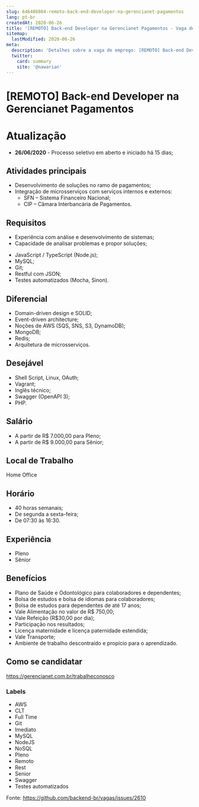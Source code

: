 ```yaml
---
slug: 646486084-remoto-back-end-developer-na-gerencianet-pagamentos
lang: pt-br
createdAt: 2020-06-26
title: '[REMOTO] Back-end Developer na Gerencianet Pagamentos - Vaga de Emprego'
sitemap:
  lastModified: 2020-06-26
meta:
  description: 'Detalhes sobre a vaga de emprego: [REMOTO] Back-end Developer na Gerencianet Pagamentos'
  twitter:
    card: summary
    site: '@nawarian'
---
```


# [REMOTO] Back-end Developer na Gerencianet Pagamentos

# Atualização

- **26/06/2020** - Processo seletivo em aberto e iniciado há 15 dias;

## Atividades principais

- Desenvolvimento de soluções no ramo de pagamentos;
- Integração de microsserviços com serviços internos e externos:
  - SFN – Sistema Financeiro Nacional;
  - CIP – Câmara Interbancária de Pagamentos.

## Requisitos

- Experiência com análise e desenvolvimento de sistemas;
- Capacidade de analisar problemas e propor soluções;

* JavaScript / TypeScript (Node.js);
* MySQL;
* Git;
* Restful com JSON;
* Testes automatizados (Mocha, Sinon).

## Diferencial

- Domain-driven design e SOLID;
- Event-driven architecture;
- Noções de AWS (SQS, SNS, S3, DynamoDB);
- MongoDB;
- Redis;
- Arquitetura de microsserviços.

## Desejável

- Shell Script, Linux, OAuth;
- Vagrant;
- Inglês técnico;
- Swagger (OpenAPI 3);
- PHP.

## Salário

- A partir de R$ 7.000,00 para Pleno;
- A partir de R$ 9.000,00 para Sênior;


## Local de Trabalho

Home Office

## Horário

- 40 horas semanais; 
- De segunda a sexta-feira;
- De 07:30 às 16:30.

## Experiência

- Pleno
- Sênior

## Benefícios

- Plano de Saúde e Odontológico para colaboradores e dependentes;
- Bolsa de estudos e bolsa de idiomas para colaboradores;
- Bolsa de estudos para dependentes de até 17 anos;
- Vale Alimentação no valor de R$ 750,00;
- Vale Refeição (R$30,00 por dia);
- Participação nos resultados;
- Licença maternidade e licença paternidade estendida;
- Vale Transporte;
- Ambiente de trabalho descontraído e propício para o aprendizado.

## Como se candidatar

https://gerencianet.com.br/trabalheconosco

### Labels

- AWS
- CLT
- Full Time
- Git
- Imediato
- MySQL
- NodeJS
- NoSQL
- Pleno
- Remoto
- Rest
- Senior
- Swagger
- Testes automatizados

Fonte: https://github.com/backend-br/vagas/issues/2610